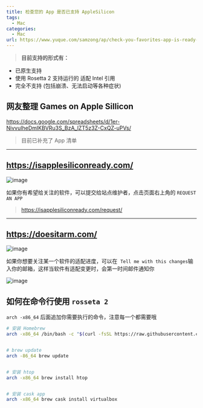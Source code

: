 ```yaml
---
title: 检查您的 App 是否已支持 AppleSilicon
tags: 
  - Mac
categories:
  - Mac
url: https://www.yuque.com/samzong/ap/check-you-favorites-app-is-ready-on-applesilicon
---
```


<!-- ![image](assets/check-you-favorites-app-is-ready-on-applesilicon)这里带来 2 个网站，方便大家来检查您所使用和关注的 App 是否已经支持了最新的 Apple M1 芯片 -->

> **目前支持的形式有：**

- 已原生支持
- 使用 Rosetta 2 支持运行的 适配 Intel 引用
- 完全不支持 (包括崩溃、无法启动等各种症状)

## 网友整理 Games on Apple Sillicon

<https://docs.google.com/spreadsheets/d/1er-NivvuIheDmIKBVRu3S_BzA_lZT5z3Z-CxQZ-uPVs/>

> 目前已补充了 App 清单

***

## <https://isapplesiliconready.com/>

![image](http://ipic-typora-samzong.oss-cn-qingdao.aliyuncs.com//uPic/2020-11-24-142803.png?x-oss-process=image/resize,w_960,m_lfit)

如果你有希望给关注的软件，可以提交给站点维护者，点击页面右上角的 `REQUEST AN APP`

> <https://isapplesiliconready.com/request/>

***

## <https://doesitarm.com/>

![image](http://ipic-typora-samzong.oss-cn-qingdao.aliyuncs.com//uPic/2020-11-24-143231.png?x-oss-process=image/resize,w_960,m_lfit)

如果你想要关注某一个软件的适配进度，可以在  `Tell me with this changes`输入你的邮箱，这样当软件有适配变更时，会第一时间邮件通知你

![image](http://ipic-typora-samzong.oss-cn-qingdao.aliyuncs.com//uPic/2020-11-24-143450.png?x-oss-process=image/resize,w_960,m_lfit)

## 如何在命令行使用 `rosseta 2`

`arch -x86_64` 后面追加你需要执行的命令，注意每一个都需要哦

```bash
# 安装 Homebrew
arch -x86_64 /bin/bash -c "$(curl -fsSL https://raw.githubusercontent.com/Homebrew/install/master/install.sh)"


# brew update 
arch -86_64 brew update


# 安装 htop
arch -x86_64 brew install htop


# 安装 cask app
arch -x86_64 brew cask install virtualbox
```
